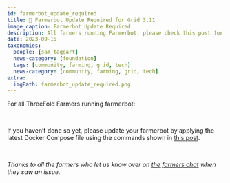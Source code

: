 ```yaml
---
id: farmerbot_update_required
title: 📣️️️️️️ Farmerbot Update Required for Grid 3.11
image_caption: Farmerbot Update Required
description: All farmers running Farmerbot, please check this post for a required update on your part.
date: 2023-09-15
taxonomies:
  people: [sam_taggart]
  news-category: [foundation]
  tags: [community, farming, grid, tech]
  news-category: [community, farming, grid, tech]
extra:
  imgPath: farmerbot_update_required.png
---
```


For all ThreeFold Farmers running farmerbot: 

<br/>

If you haven’t done so yet, please update your farmerbot by applying the latest Docker Compose file using the commands shown in [this post](https://forum.threefold.io/t/farmerbot-update-required-for-grid-3-11/4076).

<br/>

*Thanks to all the farmers who let us know over on [the farmers chat](https://t.me/threefoldfarmers) when they saw an issue.*